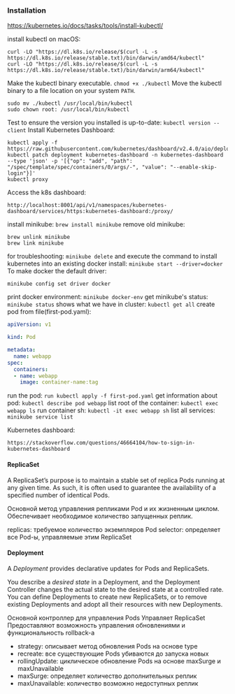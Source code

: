 ### Installation
https://kubernetes.io/docs/tasks/tools/install-kubectl/

install kubectl on macOS:
```
curl -LO "https://dl.k8s.io/release/$(curl -L -s https://dl.k8s.io/release/stable.txt)/bin/darwin/amd64/kubectl"
curl -LO "https://dl.k8s.io/release/$(curl -L -s https://dl.k8s.io/release/stable.txt)/bin/darwin/arm64/kubectl"
```
Make the kubectl binary executable.
`chmod +x ./kubectl`
Move the kubectl binary to a file location on your system `PATH`.
```
sudo mv ./kubectl /usr/local/bin/kubectl
sudo chown root: /usr/local/bin/kubectl
```
Test to ensure the version you installed is up-to-date:
`kubectl version --client`
Install Kubernetes Dashboard:
```
kubectl apply -f https://raw.githubusercontent.com/kubernetes/dashboard/v2.4.0/aio/deploy/recommended.yaml
kubectl patch deployment kubernetes-dashboard -n kubernetes-dashboard --type 'json' -p '[{"op": "add", "path": "/spec/template/spec/containers/0/args/-", "value": "--enable-skip-login"}]'
kubectl proxy
```
Access the k8s dashboard:
```
http://localhost:8001/api/v1/namespaces/kubernetes-dashboard/services/https:kubernetes-dashboard:/proxy/
```

install minikube:
`brew install minikube`
remove old minikube:
```
brew unlink minikube
brew link minikube
```
for troubleshooting:
`minikube delete`
and execute the command to install kubernetes into an existing docker install:
`minikube start --driver=docker`
To make docker the default driver:
```
minikube config set driver docker
```
print docker environment:
`minikube docker-env`
get minikube's status:
`minikube status`
shows what we have in cluster:
`kubectl get all`
create pod from file(first-pod.yaml):
```yaml
apiVersion: v1

kind: Pod

metadata:
  name: webapp
spec:
  containers:
  - name: webapp
    image: container-name:tag
```
run the pod: 
`run kubectl apply -f first-pod.yaml`
get information about pod:
`kubectl describe pod webapp`
list root of the container:
`kubectl exec webapp ls`
run container sh:
`kubectl -it exec webapp sh`
list all services:
`minikube service list`

Kubernetes dashboard:
```
https://stackoverflow.com/questions/46664104/how-to-sign-in-kubernetes-dashboard
```





#### ReplicaSet
A ReplicaSet’s purpose is to maintain a stable set of replica Pods running at any given time. As such, it is often used to guarantee the availability of a specified number of identical Pods.

Основной метод управления репликами Pod и их жизненным циклом. 
Обеспечивает необходимое количество запущенных реплик.

replicas: требуемое количество экземпляров Pod
selector: определяет все Pod-ы, управляемые этим ReplicaSet
#### Deployment
A *Deployment* provides declarative updates for Pods and ReplicaSets.

You describe a *desired state* in a Deployment, and the Deployment Controller changes the actual state to the desired state at a controlled rate. You can define Deployments to create new ReplicaSets, or to remove existing Deployments and adopt all their resources with new Deployments.

Основной контроллер для управления Pods
Управляет ReplicaSet
Предоставляют возможность управления обновлениями и функциональность rollback-a
* strategy: описывает метод обновления Pods на основе type
* recreate: все существующие Pods убиваются до запуска новых
* rollingUpdate: циклическое обновление Pods на основе maxSurge и maxUnavailable
* maxSurge: определяет количество дополнительных реплик
* maxUnavailable: количество возможно недоступных реплик
